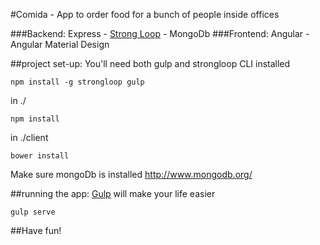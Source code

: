 #Comida - App to order food for a bunch of people inside offices

###Backend: Express - [Strong Loop](http://strongloop.com/) - MongoDb
###Frontend: Angular - Angular Material Design

##project set-up:
You'll need both gulp and strongloop CLI installed
```
npm install -g strongloop gulp
```

in ./
```
npm install
```

in ./client
```
bower install
```

Make sure mongoDb is installed
http://www.mongodb.org/

##running the app:
[Gulp](https://www.npmjs.org/package/gulp-install) will make your life easier
```
gulp serve
```

##Have fun!

